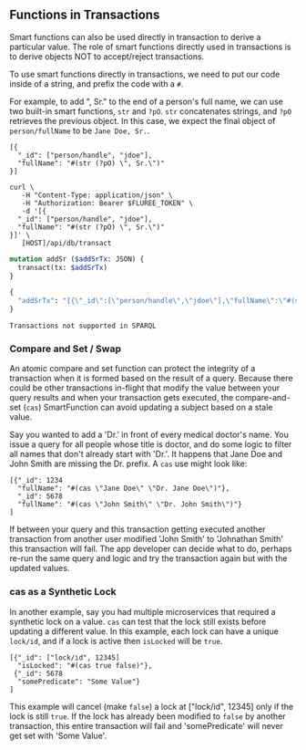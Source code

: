 ## Functions in Transactions

Smart functions can also be used directly in transaction to derive a particular value. The role of smart functions directly used in transactions is to derive objects NOT to accept/reject transactions.

To use smart functions directly in transactions, we need to put our code inside of a string, and prefix the code with a `#`. 

For example, to add ", Sr." to the end of a person's full name, we can use two built-in smart functions, `str` and `?pO`. `str` concatenates strings, and `?pO` retrieves the previous object. In this case, we expect the final object of `person/fullName` to be `Jane Doe, Sr.`.

```flureeql
[{
  "_id": ["person/handle", "jdoe"],
  "fullName": "#(str (?pO) \", Sr.\")"
}]
```

```curl
curl \
   -H "Content-Type: application/json" \
   -H "Authorization: Bearer $FLUREE_TOKEN" \
   -d '[{
  "_id": ["person/handle", "jdoe"],
  "fullName": "#(str (?pO) \", Sr.\")"
}]' \
   [HOST]/api/db/transact
```
```graphql
mutation addSr ($addSrTx: JSON) {
  transact(tx: $addSrTx)
}

{
  "addSrTx": "[{\"_id\":[\"person/handle\",\"jdoe\"],\"fullName\":\"#(str (?pO) \\\", Sr.\\\")\"}]"
}
```

```sparql
Transactions not supported in SPARQL
```

### Compare and Set / Swap

An atomic compare and set function can protect the integrity of a transaction when it is formed based on the result of a query. Because there could be other transactions in-flight that modify the value between your query results and when your transaction gets executed, the compare-and-set (`cas`) SmartFunction can avoid updating a subject based on a stale value.

Say you wanted to add a 'Dr.' in front of every medical doctor's name. You issue a query for all people whose title is doctor, and do some logic to filter all names that don't already start with 'Dr.'. It happens that Jane Doe and John Smith are missing the Dr. prefix. A `cas` use might look like:
```flureeql
[{"_id": 1234 
  "fullName": "#(cas \"Jane Doe\" \"Dr. Jane Doe\")"},
  "_id": 5678 
  "fullName": "#(cas \"John Smith\" \"Dr. John Smith\")"}
]
```

If between your query and this transaction getting executed another transaction from another user modified 'John Smith' to 'Johnathan Smith' this transaction will fail. The app developer can decide what to do, perhaps re-run the same query and logic and try the transaction again but with the updated values. 

### cas as a Synthetic Lock

In another example, say you had multiple microservices that required a synthetic lock on a value. `cas` can test that the lock still exists before updating a different value. In this example, each lock can have a unique `lock/id`, and if a lock is active then `isLocked` will be `true`. 

```flureeql
[{"_id": ["lock/id", 12345] 
  "isLocked": "#(cas true false)"},
 {"_id": 5678 
  "somePredicate": "Some Value"}
]
```
This example will cancel (make `false`) a lock at ["lock/id", 12345] only if the lock is still `true`. If the lock has already been modified to `false` by another transaction, this entire transaction will fail and 'somePredicate' will never get set with 'Some Value'.

